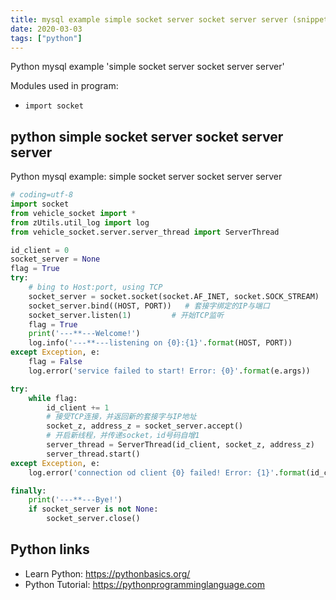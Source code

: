 ```yaml
---
title: mysql example simple socket server socket server server (snippet)
date: 2020-03-03
tags: ["python"]
---
```

Python mysql example 'simple socket server socket server server'


Modules used in program: 
* `import socket`

## python simple socket server socket server server

Python mysql example: simple socket server socket server server

```python
# coding=utf-8
import socket
from vehicle_socket import *
from zUtils.util_log import log
from vehicle_socket.server.server_thread import ServerThread

id_client = 0
socket_server = None
flag = True
try:
    # bing to Host:port, using TCP
    socket_server = socket.socket(socket.AF_INET, socket.SOCK_STREAM)   # 定义socket类型，网络通信，TCP
    socket_server.bind((HOST, PORT))   # 套接字绑定的IP与端口
    socket_server.listen(1)         # 开始TCP监听
    flag = True
    print('---**---Welcome!')
    log.info('---**---listening on {0}:{1}'.format(HOST, PORT))
except Exception, e:
    flag = False
    log.error('service failed to start! Error: {0}'.format(e.args))

try:
    while flag:
        id_client += 1
        # 接受TCP连接，并返回新的套接字与IP地址
        socket_z, address_z = socket_server.accept()
        # 开启新线程，并传递socket，id号码自增1
        server_thread = ServerThread(id_client, socket_z, address_z)
        server_thread.start()
except Exception, e:
    log.error('connection od client {0} failed! Error: {1}'.format(id_client, e.args))

finally:
    print('---**---Bye!')
    if socket_server is not None:
        socket_server.close()


```

## Python links

- Learn Python: https://pythonbasics.org/
- Python Tutorial: https://pythonprogramminglanguage.com

